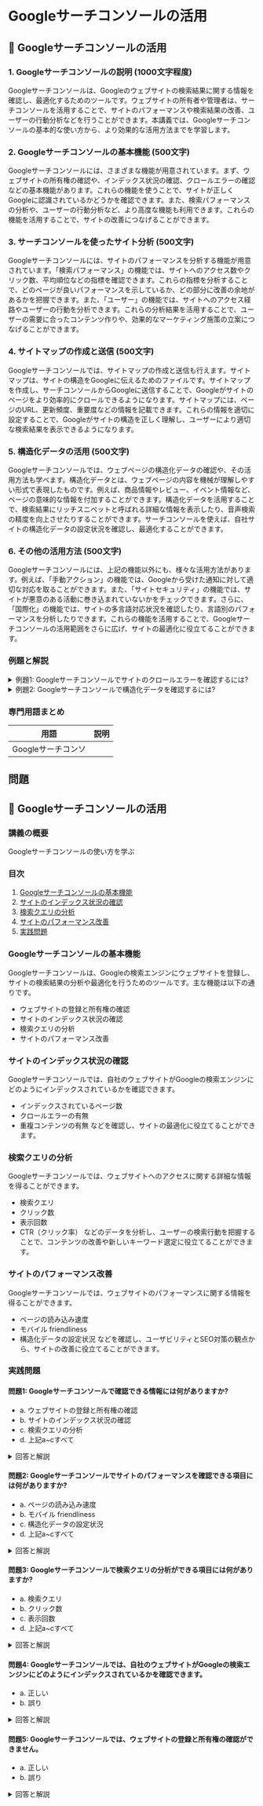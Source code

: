 # Googleサーチコンソールの活用

## 📝 Googleサーチコンソールの活用

<a id="introduction"></a>
### 1. Googleサーチコンソールの説明 (1000文字程度)

Googleサーチコンソールは、Googleのウェブサイトの検索結果に関する情報を確認し、最適化するためのツールです。ウェブサイトの所有者や管理者は、サーチコンソールを活用することで、サイトのパフォーマンスや検索結果の改善、ユーザーの行動分析などを行うことができます。本講義では、Googleサーチコンソールの基本的な使い方から、より効果的な活用方法までを学習します。

<a id="topic1"></a>
### 2. Googleサーチコンソールの基本機能 (500文字)

Googleサーチコンソールには、さまざまな機能が用意されています。まず、ウェブサイトの所有権の確認や、インデックス状況の確認、クロールエラーの確認などの基本機能があります。これらの機能を使うことで、サイトが正しくGoogleに認識されているかどうかを確認できます。また、検索パフォーマンスの分析や、ユーザーの行動分析など、より高度な機能も利用できます。これらの機能を活用することで、サイトの改善につなげることができます。

<a id="topic2"></a>
### 3. サーチコンソールを使ったサイト分析 (500文字)

Googleサーチコンソールには、サイトのパフォーマンスを分析する機能が用意されています。「検索パフォーマンス」の機能では、サイトへのアクセス数やクリック数、平均順位などの指標を確認できます。これらの指標を分析することで、どのページが良いパフォーマンスを示しているか、どの部分に改善の余地があるかを把握できます。また、「ユーザー」の機能では、サイトへのアクセス経路やユーザーの行動を分析できます。これらの分析結果を活用することで、ユーザーの需要に合ったコンテンツ作りや、効果的なマーケティング施策の立案につなげることができます。

<a id="topic3"></a>
### 4. サイトマップの作成と送信 (500文字)

Googleサーチコンソールでは、サイトマップの作成と送信も行えます。サイトマップは、サイトの構造をGoogleに伝えるためのファイルです。サイトマップを作成し、サーチコンソールからGoogleに送信することで、Googleがサイトのページをより効率的にクロールできるようになります。サイトマップには、ページのURL、更新頻度、重要度などの情報を記載できます。これらの情報を適切に設定することで、Googleがサイトの構造を正しく理解し、ユーザーにより適切な検索結果を表示できるようになります。

<a id="topic4"></a>
### 5. 構造化データの活用 (500文字)

Googleサーチコンソールでは、ウェブページの構造化データの確認や、その活用方法も学べます。構造化データとは、ウェブページの内容を機械が理解しやすい形式で表現したものです。例えば、商品情報やレビュー、イベント情報など、ページの意味的な情報を付加することができます。構造化データを活用することで、検索結果にリッチスニペットと呼ばれる詳細な情報を表示したり、音声検索の精度を向上させたりすることができます。サーチコンソールを使えば、自社サイトの構造化データの設定状況を確認し、最適化することができます。

<a id="topic5"></a>
### 6. その他の活用方法 (500文字)

Googleサーチコンソールには、上記の機能以外にも、様々な活用方法があります。例えば、「手動アクション」の機能では、Googleから受けた通知に対して適切な対応を取ることができます。また、「サイトセキュリティ」の機能では、サイトが悪意のある活動に巻き込まれていないかをチェックできます。さらに、「国際化」の機能では、サイトの多言語対応状況を確認したり、言語別のパフォーマンスを分析したりできます。これらの機能を活用することで、Googleサーチコンソールの活用範囲をさらに広げ、サイトの最適化に役立てることができます。

### 例題と解説

<details>
<summary>例題1: Googleサーチコンソールでサイトのクロールエラーを確認するには?</summary>

解答:
1. Googleサーチコンソールにログインする
2. 左側のメニューから「インデックス」 > 「クロールエラー」を選択する
3. クロールエラーの一覧が表示されるので、エラーの内容や発生ページを確認する
4. エラーの原因を特定し、適切な対応を行う

解説:
Googleサーチコンソールの「クロールエラー」機能では、Googleがサイトをクロールする際に発生したエラーを確認できます。ここでは、エラーの内容や発生ページ、エラーの原因などを確認し、適切な対応を行うことで、サイトのクロール状況を改善できます。クロールエラーの解消は、Googleによるサイトのインデックス化を促進するために重要な作業です。
</details>

<details>
<summary>例題2: Googleサーチコンソールで構造化データを確認するには?</summary>

解答:
1. Googleサーチコンソールにログインする
2. 左側のメニューから「検索アピアランス」 > 「構造化データ」を選択する
3. 構造化データの一覧が表示されるので、各項目の状況を確認する
4. 必要に応じて、構造化データの追加や修正を行う

解説:
Googleサーチコンソールの「構造化データ」機能では、自社サイトの構造化データの設定状況を確認できます。ここでは、どのような構造化データが設定されているか、エラーや警告がないかなどを確認できます。構造化データの最適化は、リッチスニペットの表示や音声検索の精度向上につながるため、定期的な確認と修正が重要です。
</details>

### 専門用語まとめ

| 用語 | 説明 |
| --- | --- |
| Googleサーチコンソ

## 問題

## 📝 Googleサーチコンソールの活用

<a id="introduction"></a>
### 講義の概要
Googleサーチコンソールの使い方を学ぶ

### 目次
1. [Googleサーチコンソールの基本機能](#section1)
2. [サイトのインデックス状況の確認](#section2)
3. [検索クエリの分析](#section3)
4. [サイトのパフォーマンス改善](#section4)
5. [実践問題](#section5)

<a id="section1"></a>
### Googleサーチコンソールの基本機能
Googleサーチコンソールは、Googleの検索エンジンにウェブサイトを登録し、サイトの検索結果の分析や最適化を行うためのツールです。主な機能は以下の通りです。

- ウェブサイトの登録と所有権の確認
- サイトのインデックス状況の確認
- 検索クエリの分析
- サイトのパフォーマンス改善

<a id="section2"></a>
### サイトのインデックス状況の確認
Googleサーチコンソールでは、自社のウェブサイトがGoogleの検索エンジンにどのようにインデックスされているかを確認できます。
- インデックスされているページ数
- クロールエラーの有無
- 重複コンテンツの有無
などを確認し、サイトの最適化に役立てることができます。

<a id="section3"></a>
### 検索クエリの分析
Googleサーチコンソールでは、ウェブサイトへのアクセスに関する詳細な情報を得ることができます。
- 検索クエリ
- クリック数
- 表示回数
- CTR（クリック率）
などのデータを分析し、ユーザーの検索行動を把握することで、コンテンツの改善や新しいキーワード選定に役立てることができます。

<a id="section4"></a>
### サイトのパフォーマンス改善
Googleサーチコンソールでは、ウェブサイトのパフォーマンスに関する情報を得ることができます。
- ページの読み込み速度
- モバイル friendliness
- 構造化データの設定状況
などを確認し、ユーザビリティとSEO対策の観点から、サイトの改善に役立てることができます。

<a id="section5"></a>
### 実践問題

#### 問題1: Googleサーチコンソールで確認できる情報には何がありますか?

- a. ウェブサイトの登録と所有権の確認
- b. サイトのインデックス状況の確認
- c. 検索クエリの分析
- d. 上記a~cすべて

<details>
<summary>回答と解説</summary>

回答: d. 上記a~cすべて

Googleサーチコンソールでは、ウェブサイトの登録と所有権の確認、サイトのインデックス状況の確認、検索クエリの分析などの機能を利用できます。これらの情報を活用することで、サイトの最適化やユーザーの検索行動の把握に役立てることができます。
</details>

#### 問題2: Googleサーチコンソールでサイトのパフォーマンスを確認できる項目には何がありますか?

- a. ページの読み込み速度
- b. モバイル friendliness
- c. 構造化データの設定状況
- d. 上記a~cすべて

<details>
<summary>回答と解説</summary>

回答: d. 上記a~cすべて

Googleサーチコンソールでは、ページの読み込み速度、モバイル friendliness、構造化データの設定状況などのサイトのパフォーマンス指標を確認できます。これらの情報を活用することで、ユーザビリティとSEO対策の観点からサイトの改善に役立てることができます。
</details>

#### 問題3: Googleサーチコンソールで検索クエリの分析ができる項目には何がありますか?

- a. 検索クエリ
- b. クリック数
- c. 表示回数
- d. 上記a~cすべて

<details>
<summary>回答と解説</summary>

回答: d. 上記a~cすべて

Googleサーチコンソールでは、検索クエリ、クリック数、表示回数、CTR（クリック率）などの検索クエリに関する詳細な情報を分析できます。これらのデータを分析することで、ユーザーの検索行動を把握し、コンテンツの改善や新しいキーワード選定に役立てることができます。
</details>

#### 問題4: Googleサーチコンソールでは、自社のウェブサイトがGoogleの検索エンジンにどのようにインデックスされているかを確認できます。

- a. 正しい
- b. 誤り

<details>
<summary>回答と解説</summary>

回答: a. 正しい

Googleサーチコンソールでは、自社のウェブサイトがGoogleの検索エンジンにどのようにインデックスされているかを確認できます。具体的には、インデックスされているページ数、クロールエラーの有無、重複コンテンツの有無などを確認することができ、サイトの最適化に役立てることができます。
</details>

#### 問題5: Googleサーチコンソールでは、ウェブサイトの登録と所有権の確認ができません。

- a. 正しい
- b. 誤り

<details>
<summary>回答と解説</summary>

回答: b. 誤り

Googleサーチコンソールでは、ウェブサイトの登録と所有権の確認ができます。これにより、自社のウェブサイトをGoogleの検索エンジンに登録し、サイトの所有権を確認することができます。この機能は、サイトの最適化やパフォーマンス改善に役立ちます。
</details>